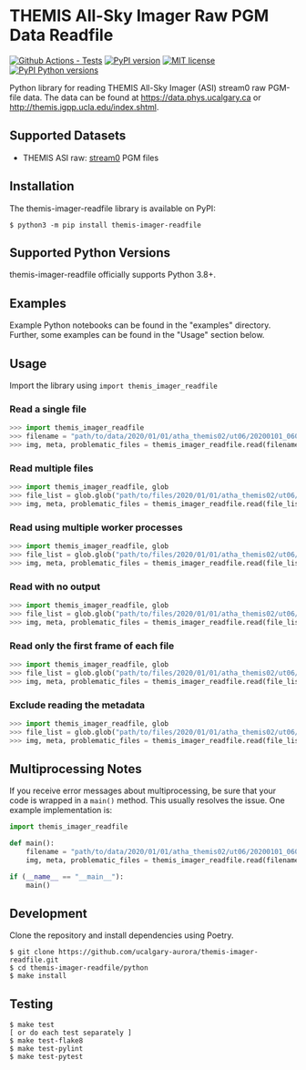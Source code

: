 # THEMIS All-Sky Imager Raw PGM Data Readfile

[![Github Actions - Tests](https://github.com/ucalgary-aurora/themis-imager-readfile/workflows/tests/badge.svg)](https://github.com/ucalgary-aurora/themis-imager-readfile/actions?query=workflow%3Atests)
[![PyPI version](https://img.shields.io/pypi/v/themis-imager-readfile.svg)](https://pypi.python.org/pypi/themis-imager-readfile/)
[![MIT license](https://img.shields.io/badge/License-MIT-blue.svg)](https://lbesson.mit-license.org/)
[![PyPI Python versions](https://img.shields.io/pypi/pyversions/themis-imager-readfile.svg)](https://pypi.python.org/pypi/themis-imager-readfile/)

Python library for reading THEMIS All-Sky Imager (ASI) stream0 raw PGM-file data. The data can be found at https://data.phys.ucalgary.ca or http://themis.igpp.ucla.edu/index.shtml.

## Supported Datasets

- THEMIS ASI raw: [stream0](https://data.phys.ucalgary.ca/sort_by_project/THEMIS/asi/stream0) PGM files

## Installation

The themis-imager-readfile library is available on PyPI:

```console
$ python3 -m pip install themis-imager-readfile
```

## Supported Python Versions

themis-imager-readfile officially supports Python 3.8+.

## Examples

Example Python notebooks can be found in the "examples" directory. Further, some examples can be found in the "Usage" section below.

## Usage

Import the library using `import themis_imager_readfile`

### Read a single file

```python
>>> import themis_imager_readfile
>>> filename = "path/to/data/2020/01/01/atha_themis02/ut06/20200101_0600_atha_themis02_full.pgm.gz"
>>> img, meta, problematic_files = themis_imager_readfile.read(filename)
```

### Read multiple files

```python
>>> import themis_imager_readfile, glob
>>> file_list = glob.glob("path/to/files/2020/01/01/atha_themis02/ut06/*full.pgm*")
>>> img, meta, problematic_files = themis_imager_readfile.read(file_list)
```

### Read using multiple worker processes

```python
>>> import themis_imager_readfile, glob
>>> file_list = glob.glob("path/to/files/2020/01/01/atha_themis02/ut06/*full.pgm*")
>>> img, meta, problematic_files = themis_imager_readfile.read(file_list, workers=4)
```

### Read with no output

```python
>>> import themis_imager_readfile, glob
>>> file_list = glob.glob("path/to/files/2020/01/01/atha_themis02/ut06/*full.pgm*")
>>> img, meta, problematic_files = themis_imager_readfile.read(file_list, workers=4, quiet=True)
```

### Read only the first frame of each file

```python
>>> import themis_imager_readfile, glob
>>> file_list = glob.glob("path/to/files/2020/01/01/atha_themis02/ut06/*full.pgm*")
>>> img, meta, problematic_files = themis_imager_readfile.read(file_list, first_frame=True)
```

### Exclude reading the metadata

```python
>>> import themis_imager_readfile, glob
>>> file_list = glob.glob("path/to/files/2020/01/01/atha_themis02/ut06/*full.pgm*")
>>> img, meta, problematic_files = themis_imager_readfile.read(file_list, no_metadata=True)
```

## Multiprocessing Notes

If you receive error messages about multiprocessing, be sure that your code is wrapped in a `main()` method. This usually resolves the issue. One example implementation is:

```python
import themis_imager_readfile

def main():
    filename = "path/to/data/2020/01/01/atha_themis02/ut06/20200101_0600_atha_themis02_full.pgm.gz"
    img, meta, problematic_files = themis_imager_readfile.read(filename)

if (__name__ == "__main__"):
    main()
```

## Development

Clone the repository and install dependencies using Poetry.

```console
$ git clone https://github.com/ucalgary-aurora/themis-imager-readfile.git
$ cd themis-imager-readfile/python
$ make install
```

## Testing

```console
$ make test
[ or do each test separately ]
$ make test-flake8
$ make test-pylint
$ make test-pytest
```

